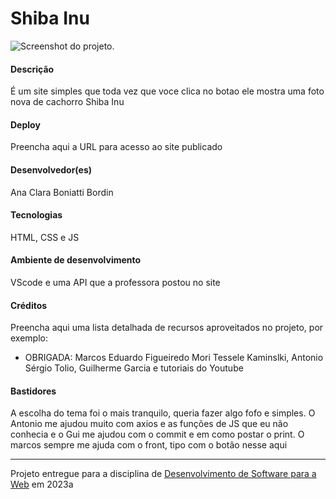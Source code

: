 # Shiba Inu

![Screenshot do projeto](https://user-images.githubusercontent.com/101341487/238671003-80827373-e6ff-4a67-b16b-5ab24236ca68.png).

#### Descrição

É um site simples que toda vez que voce clica no botao ele mostra uma foto nova de cachorro Shiba Inu

#### Deploy

Preencha aqui a URL para acesso ao site publicado


#### Desenvolvedor(es)

Ana Clara Boniatti Bordin

#### Tecnologias

HTML, CSS e JS

#### Ambiente de desenvolvimento

VScode e uma API que a professora postou no site

#### Créditos

Preencha aqui uma lista detalhada de recursos aproveitados no projeto, por exemplo:

- OBRIGADA: Marcos Eduardo Figueiredo Mori Tessele Kaminslki, Antonio Sérgio Tolio, Guilherme Garcia e tutoriais do Youtube

#### Bastidores

A escolha do tema foi o mais tranquilo, queria fazer algo fofo e simples. O Antonio me ajudou muito com axios e as funções de JS que eu não conhecia e o Gui me ajudou com o commit e em como postar o print. O marcos sempre me ajuda com o front, tipo com o botão nesse aqui



---
Projeto entregue para a disciplina de [Desenvolvimento de Software para a Web](http://github.com/andreainfufsm/elc1090-2023a) em 2023a
